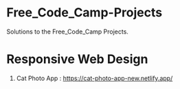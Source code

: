 # Free_Code_Camp-Projects
Solutions to the Free_Code_Camp Projects.

# Responsive Web Design
1. Cat Photo App : https://cat-photo-app-new.netlify.app/
